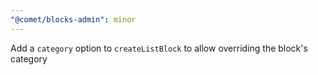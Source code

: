 ```yaml
---
"@comet/blocks-admin": minor
---
```


Add a `category` option to `createListBlock` to allow overriding the block's category
